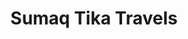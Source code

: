 ---
title: "Sumaq Tika Travels"
url: /san-pedero-de-atacama/sumaq-tika-travels/
shop: agencia de viajes
---
